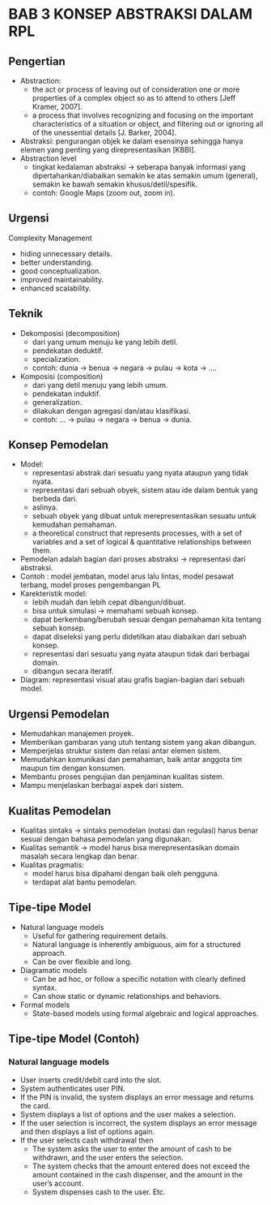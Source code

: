 # BAB 3 KONSEP ABSTRAKSI DALAM RPL

## Pengertian

- Abstraction:
  - the act or process of leaving out of consideration one or more properties of a complex object so as to attend to others [Jeff Kramer, 2007].
  - a process that involves recognizing and focusing on the important characteristics of a situation or object, and filtering out or ignoring all of the unessential details [J. Barker, 2004].
- Abstraksi: pengurangan objek ke dalam esensinya sehingga hanya elemen yang penting yang direpresentasikan [KBBI].
- Abstraction level
  - tingkat kedalaman abstraksi -> seberapa banyak informasi yang dipertahankan/diabaikan semakin ke atas semakin umum (general), semakin ke bawah semakin khusus/detil/spesifik.
  - contoh: Google Maps (zoom out, zoom in).

## Urgensi

Complexity Management

- hiding unnecessary details.
- better understanding.
- good conceptualization.
- improved maintainability.
- enhanced scalability.

## Teknik

- Dekomposisi (decomposition)
  - dari yang umum menuju ke yang lebih detil.
  - pendekatan deduktif.
  - specialization.
  - contoh: dunia -> benua -> negara -> pulau -> kota -> ….
- Komposisi (composition)
  - dari yang detil menuju yang lebih umum.
  - pendekatan induktif.
  - generalization.
  - dilakukan dengan agregasi dan/atau klasifikasi.
  - contoh: … -> pulau -> negara -> benua -> dunia.

## Konsep Pemodelan

- Model:
  - representasi abstrak dari sesuatu yang nyata ataupun yang tidak nyata.
  - representasi dari sebuah obyek, sistem atau ide dalam bentuk yang berbeda dari.
  - aslinya.
  - sebuah obyek yang dibuat untuk merepresentasikan sesuatu untuk kemudahan pemahaman.
  - a theoretical construct that represents processes, with a set of variables and a set of logical & quantitative relationships between them.
- Pemodelan adalah bagian dari proses abstraksi -> representasi dari abstraksi.
- Contoh : model jembatan, model arus lalu lintas, model pesawat terbang, model proses pengembangan PL
- Karekteristik model:
  - lebih mudah dan lebih cepat dibangun/dibuat.
  - bisa untuk simulasi -> memahami sebuah konsep.
  - dapat berkembang/berubah sesuai dengan pemahaman kita tentang sebuah konsep.
  - dapat diseleksi yang perlu didetilkan atau diabaikan dari sebuah konsep.
  - representasi dari sesuatu yang nyata ataupun tidak dari berbagai domain.
  - dibangun secara iteratif.
- Diagram: representasi visual atau grafis bagian-bagian dari sebuah model.

## Urgensi Pemodelan

- Memudahkan manajemen proyek.
- Memberikan gambaran yang utuh tentang sistem yang akan dibangun.
- Memperjelas struktur sistem dan relasi antar elemen sistem.
- Memudahkan komunikasi dan pemahaman, baik antar anggota tim maupun tim dengan konsumen.
- Membantu proses pengujian dan penjaminan kualitas sistem.
- Mampu menjelaskan berbagai aspek dari sistem.

## Kualitas Pemodelan

- Kualitas sintaks -> sintaks pemodelan (notasi dan regulasi) harus benar sesuai dengan bahasa pemodelan yang digunakan.
- Kualitas semantik -> model harus bisa merepresentasikan domain masalah secara lengkap dan benar.
- Kualitas pragmatis:
  - model harus bisa dipahami dengan baik oleh pengguna.
  - terdapat alat bantu pemodelan.

## Tipe-tipe Model

- Natural language models
  - Useful for gathering requirement details.
  - Natural language is inherently ambiguous, aim for a structured approach.
  - Can be over flexible and long.
- Diagramatic models
  - Can be ad hoc, or follow a specific notation with clearly defined syntax.
  - Can show static or dynamic relationships and behaviors.
- Formal models
  - State-based models using formal algebraic and logical approaches.

## Tipe-tipe Model (Contoh)

### Natural language models

- User inserts credit/debit card into the slot.
- System authenticates user PIN.
- If the PIN is invalid, the system displays an error message and returns the card.
- System displays a list of options and the user makes a selection.
- If the user selection is incorrect, the system displays an error message and then displays a list of options again.
- If the user selects cash withdrawal then
  - The system asks the user to enter the amount of cash to be withdrawn, and the user enters the selection.
  - The system checks that the amount entered does not exceed the amount contained in the cash dispenser, and the amount in the user’s account.
  - System dispenses cash to the user.
Etc.
